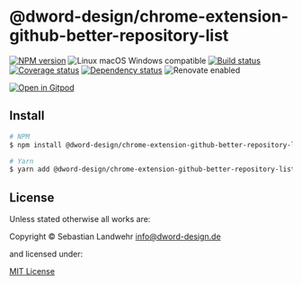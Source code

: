 <!-- TITLE/ -->
# @dword-design/chrome-extension-github-better-repository-list
<!-- /TITLE -->

<!-- BADGES/ -->
[![NPM version](https://img.shields.io/npm/v/@dword-design/chrome-extension-github-better-repository-list.svg)](https://npmjs.org/package/@dword-design/chrome-extension-github-better-repository-list)
![Linux macOS Windows compatible](https://img.shields.io/badge/os-linux%20%7C%C2%A0macos%20%7C%C2%A0windows-blue)
[![Build status](https://img.shields.io/github/workflow/status/dword-design/chrome-extension-github-better-repository-list/build)](https://github.com/dword-design/chrome-extension-github-better-repository-list/actions)
[![Coverage status](https://img.shields.io/coveralls/dword-design/chrome-extension-github-better-repository-list)](https://coveralls.io/github/dword-design/chrome-extension-github-better-repository-list)
[![Dependency status](https://img.shields.io/david/dword-design/chrome-extension-github-better-repository-list)](https://david-dm.org/dword-design/chrome-extension-github-better-repository-list)
![Renovate enabled](https://img.shields.io/badge/renovate-enabled-brightgreen)

[![Open in Gitpod](https://gitpod.io/button/open-in-gitpod.svg)](https://gitpod.io/#https://github.com/dword-design/chrome-extension-github-better-repository-list)
<!-- /BADGES -->

<!-- DESCRIPTION/ -->

<!-- /DESCRIPTION -->

<!-- INSTALL/ -->
## Install

```bash
# NPM
$ npm install @dword-design/chrome-extension-github-better-repository-list

# Yarn
$ yarn add @dword-design/chrome-extension-github-better-repository-list
```
<!-- /INSTALL -->

<!-- LICENSE/ -->
## License

Unless stated otherwise all works are:

Copyright &copy; Sebastian Landwehr <info@dword-design.de>

and licensed under:

[MIT License](https://opensource.org/licenses/MIT)
<!-- /LICENSE -->
